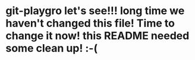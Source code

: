 # git-playgro let's see!!! long time we haven't changed this file! Time to change it now! this README needed some clean up! :-(


